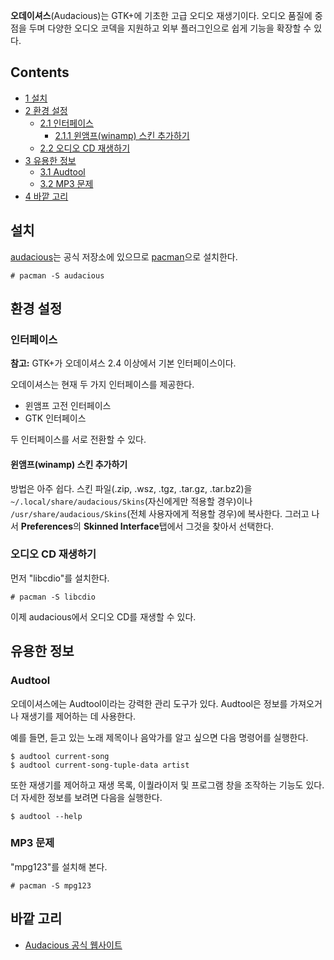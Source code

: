 **오데이셔스**(Audacious)는 GTK+에 기초한 고급 오디오 재생기이다. 오디오 품질에 중점을 두며 다양한 오디오 코덱을 지원하고 외부 플러그인으로 쉽게 기능을 확장할 수 있다.

## Contents

*   [1 설치](#.EC.84.A4.EC.B9.98)
*   [2 환경 설정](#.ED.99.98.EA.B2.BD_.EC.84.A4.EC.A0.95)
    *   [2.1 인터페이스](#.EC.9D.B8.ED.84.B0.ED.8E.98.EC.9D.B4.EC.8A.A4)
        *   [2.1.1 윈앰프(winamp) 스킨 추가하기](#.EC.9C.88.EC.95.B0.ED.94.84.28winamp.29_.EC.8A.A4.ED.82.A8_.EC.B6.94.EA.B0.80.ED.95.98.EA.B8.B0)
    *   [2.2 오디오 CD 재생하기](#.EC.98.A4.EB.94.94.EC.98.A4_CD_.EC.9E.AC.EC.83.9D.ED.95.98.EA.B8.B0)
*   [3 유용한 정보](#.EC.9C.A0.EC.9A.A9.ED.95.9C_.EC.A0.95.EB.B3.B4)
    *   [3.1 Audtool](#Audtool)
    *   [3.2 MP3 문제](#MP3_.EB.AC.B8.EC.A0.9C)
*   [4 바깥 고리](#.EB.B0.94.EA.B9.A5_.EA.B3.A0.EB.A6.AC)

## 설치

[audacious](https://www.archlinux.org/packages/?name=audacious)는 공식 저장소에 있으므로 [pacman](/index.php/Pacman "Pacman")으로 설치한다.

```
# pacman -S audacious

```

## 환경 설정

### 인터페이스

**참고:** GTK+가 오데이셔스 2.4 이상에서 기본 인터페이스이다.

오데이셔스는 현재 두 가지 인터페이스를 제공한다.

*   윈앰프 고전 인터페이스
*   GTK 인터페이스

두 인터페이스를 서로 전환할 수 있다.

#### 윈앰프(winamp) 스킨 추가하기

방법은 아주 쉽다. 스킨 파일(.zip, .wsz, .tgz, .tar.gz, .tar.bz2)을 `~/.local/share/audacious/Skins`(자신에게만 적용할 경우)이나 `/usr/share/audacious/Skins`(전체 사용자에게 적용할 경우)에 복사한다. 그러고 나서 **Preferences**의 **Skinned Interface**탭에서 그것을 찾아서 선택한다.

### 오디오 CD 재생하기

먼저 "libcdio"를 설치한다.

```
# pacman -S libcdio

```

이제 audacious에서 오디오 CD를 재생할 수 있다.

## 유용한 정보

### Audtool

오데이셔스에는 Audtool이라는 강력한 관리 도구가 있다. Audtool은 정보를 가져오거나 재생기를 제어하는 데 사용한다.

예를 들면, 듣고 있는 노래 제목이나 음악가를 알고 싶으면 다음 명령어를 실행한다.

```
$ audtool current-song
$ audtool current-song-tuple-data artist

```

또한 재생기를 제어하고 재생 목록, 이퀄라이저 및 프로그램 창을 조작하는 기능도 있다. 더 자세한 정보를 보려면 다음을 실행한다.

```
$ audtool --help

```

### MP3 문제

"mpg123"를 설치해 본다.

```
# pacman -S mpg123

```

## 바깥 고리

*   [Audacious 공식 웹사이트](http://audacious-media-player.org/)